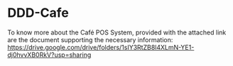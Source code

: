 # DDD-Cafe
To know more about the Café POS System, provided with the attached link are the document supporting the necessary information: https://drive.google.com/drive/folders/1sIY3RtZB8l4XLmN-YE1-dj0hvvXB0RkV?usp=sharing
